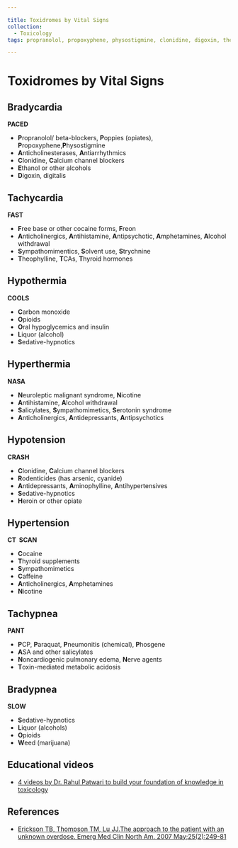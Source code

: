 ```yaml
---

title: Toxidromes by Vital Signs
collection:
  - Toxicology
tags: propranolol, propoxyphene, physostigmine, clonidine, digoxin, theophylline, clonidine, aminophylline, 

---
```


# Toxidromes by Vital Signs

## Bradycardia

**PACED**

-   **P**ropranolol/ beta-blockers, **P**oppies (opiates), **P**ropoxyphene,**P**hysostigmine 
-   **A**nticholinesterases, **A**ntiarrhythmics
-   **C**lonidine, **C**alcium channel blockers 
-   **E**thanol or other alcohols
-   **D**igoxin, digitalis

## Tachycardia

**FAST**

-   **F**ree base or other cocaine forms, **F**reon 
-   **A**nticholinergics, **A**ntihistamine, **A**ntipsychotic, **A**mphetamines, **A**lcohol withdrawal
-   **S**ympathomimentics, **S**olvent use, **S**trychnine 
-   **T**heophylline, **T**CAs, **T**hyroid hormones

## Hypothermia

**COOLS**

-   **C**arbon monoxide
-   **O**pioids
-   **O**ral hypoglycemics and insulin
-   **L**iquor (alcohol)
-   **S**edative-hypnotics 

## Hyperthermia

**NASA**

-   **N**euroleptic malignant syndrome, **N**icotine
-   **A**ntihistamine, **A**lcohol withdrawal
-   **S**alicylates, **S**ympathomimetics, **S**erotonin syndrome
-   **A**nticholinergics, **A**ntidepressants, **A**ntipsychotics 

## Hypotension

**CRASH**

-   **C**lonidine, **C**alcium channel blockers
-   **R**odenticides (has arsenic, cyanide)
-   **A**ntidepressants, **A**minophylline, **A**ntihypertensives
-   **S**edative-hypnotics
-   **H**eroin or other opiate 

## Hypertension

**CT  SCAN**

-   **C**ocaine
-   **T**hyroid supplements
-   **S**ympathomimetics
-   **C**affeine
-   **A**nticholinergics, **A**mphetamines
-   **N**icotine 

## Tachypnea

**PANT**

-   **P**CP, **P**araquat, **P**neumonitis (chemical), **P**hosgene 
-   **A**SA and other salicylates
-   **N**oncardiogenic pulmonary edema, **N**erve agents 
-   **T**oxin-mediated metabolic acidosis 

## Bradypnea

**SLOW**

-   **S**edative-hypnotics
-   **L**iquor (alcohols)
-   **O**pioids
-   **W**eed (marijuana) 

## Educational videos

-   [4 videos by Dr. Rahul Patwari to build your foundation of knowledge in toxicology](http://academiclifeinem.com/patwari-academy-videos-toxicology/)

## References

-   [Erickson TB, Thompson TM, Lu JJ.The approach to the patient with an unknown overdose. Emerg Med Clin North Am. 2007 May;25(2):249-81](http://www.ncbi.nlm.nih.gov/pubmed/?term=17482020)
